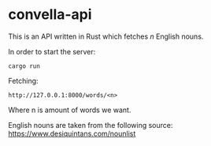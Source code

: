 # convella-api

This is an API written in Rust which fetches *n* English nouns.

In order to start the server:
```
cargo run
```
Fetching:
```
http://127.0.0.1:8000/words/<n>
```
Where n is amount of words we want.

English nouns are taken from the following source:
https://www.desiquintans.com/nounlist
